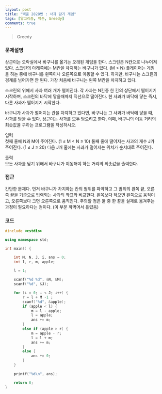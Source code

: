 ```yaml
---
layout: post
title: "백준 2828번 : 사과 담기 게임"
tags: [알고리즘, 백준, Greedy]
comments: true
---
```


> Greedy  

### 문제설명  
상근이는 오락실에서 바구니를 옮기는 오래된 게임을 한다. 스크린은 N칸으로 나누어져 있다. 스크린의 아래쪽에는 M칸을 차지하는 바구니가 있다. (M < N) 플레이어는 게임을 하는 중에 바구니를 왼쪽이나 오른쪽으로 이동할 수 있다. 하지만, 바구니는 스크린의 경계를 넘어가면 안 된다. 가장 처음에 바구니는 왼쪽 M칸을 차지하고 있다.  

스크린의 위에서 사과 여러 개가 떨어진다. 각 사과는 N칸중 한 칸의 상단에서 떨어지기 시작하며, 스크린의 바닥에 닿을때까지 직선으로 떨어진다. 한 사과가 바닥에 닿는 즉시, 다른 사과가 떨어지기 시작한다.  

바구니가 사과가 떨어지는 칸을 차지하고 있다면, 바구니는 그 사과가 바닥에 닿을 때, 사과를 담을 수 있다. 상근이는 사과를 모두 담으려고 한다. 이때, 바구니의 이동 거리의 최솟값을 구하는 프로그램을 작성하시오.  

입력  
첫째 줄에 N과 M이 주어진다. (1 ≤ M < N ≤ 10) 둘째 줄에 떨어지는 사과의 개수 J가 주어진다. (1 ≤ J ≤ 20) 다음 J개 줄에는 사과가 떨어지는 위치가 순서대로 주어진다.  

출력  
모든 사과를 담기 위해서 바구니가 이동해야 하는 거리의 최솟값을 출력한다.  

### 접근  
간단한 문제다. 먼저 바구니가 차지하는 칸의 범위를 파악하고 그 범위의 왼쪽 끝, 오른쪽 끝을 기준으로 입력되는 사과의 좌표와 비교한다. 왼쪽보다 작으면 왼쪽으로 움직이고, 오른쪽보다 크면 오른쪽으로 움직인다. 주의할 점은 둘 중 한 끝을 실제로 옮겨주는 과정이 필요하다는 점이다. (이 부분 까먹어서 틀렸음)  

### 코드  
~~~c++
#include <cstdio>

using namespace std;

int main() {

    int M, N, J, i, ans = 0;
    int l, r, m, apple;

    l = 1;
    
    scanf("%d %d", &N, &M);
    scanf("%d", &J);

    for (i = 0; i < J; i++) {
        r = l + M -1 ;
        scanf("%d", &apple);
        if (apple < l) {
            m = l - apple;
            l = apple;
            ans += m;
        }
        else if (apple > r) {
            m = apple - r;
            l = l + m;
            ans += m;
        }
        else {
            ans += 0;
        }
    }
    
    printf("%d\n", ans);

    return 0;
}
~~~
